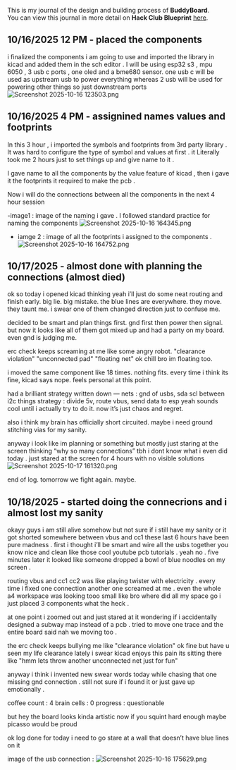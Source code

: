 <!--
  ===================    !!READ THIS NOTICE!!   ====================
  DO NOT edit this file manually. Your changes WILL BE OVERWRITTEN!
  This journal is auto generated and updated by Hack Club Blueprint.
  To edit this file, please edit your journal entries on Blueprint.
  ==================================================================
-->

This is my journal of the design and building process of **BuddyBoard**.  
You can view this journal in more detail on **Hack Club Blueprint** [here](https://blueprint.hackclub.com/projects/542).


## 10/16/2025 12 PM - placed the components   

i finalized the components i am going to use and imported the library in kicad and added them in the sch editor . I will be using esp32 s3 , mpu 6050 , 3 usb c ports , one oled and a bme680 sensor. one usb c will be used as upstream usb to power everything whereas 2 usb will be used for powering other things so just downstream ports 
![Screenshot 2025-10-16 123503.png](https://blueprint.hackclub.com/user-attachments/blobs/proxy/eyJfcmFpbHMiOnsiZGF0YSI6MjQ1NCwicHVyIjoiYmxvYl9pZCJ9fQ==--f7ed4ea38de083d4e135af73c35ccaef5e27dbfd/Screenshot%202025-10-16%20123503.png)
  

## 10/16/2025 4 PM - assignined names values and footprints   

In this 3 hour , i imported the symbols and footprints from 3rd party library .
It was hard to configure the type of symbol and values at first .
it Literally took me 2 hours just to set things up and give name to it .

I gave name to all the components by the value feature of kicad , then i gave it the footprints it required to make the pcb . 

Now i will do the connections between all the components in the next 4 hour session 

-image1 : image  of the naming i gave . I followed standard practice for naming the components ![Screenshot 2025-10-16 164345.png](https://blueprint.hackclub.com/user-attachments/blobs/proxy/eyJfcmFpbHMiOnsiZGF0YSI6MjQ2OCwicHVyIjoiYmxvYl9pZCJ9fQ==--e7ec69cbc85c6116b5b0fedbf24a8a2dee7a924a/Screenshot%202025-10-16%20164345.png)
- iamge 2 : image of all the footprints i assigned to the components . 
 ![Screenshot 2025-10-16 164752.png](https://blueprint.hackclub.com/user-attachments/blobs/proxy/eyJfcmFpbHMiOnsiZGF0YSI6MjQ2OSwicHVyIjoiYmxvYl9pZCJ9fQ==--610a6b19ad2a7847633d36d0c30444c272e73404/Screenshot%202025-10-16%20164752.png)
  

## 10/17/2025 - almost done with planning the connections (almost died)  

ok so today i opened kicad thinking yeah i’ll just do some neat routing and finish early. big lie. big mistake. the blue lines are everywhere. they move. they taunt me. i swear one of them changed direction just to confuse me.

decided to be smart and plan things first. gnd first then power then signal. but now it looks like all of them got mixed up and had a party on my board. even gnd is judging me.

erc check keeps screaming at me like some angry robot. "clearance violation" "unconnected pad" "floating net" ok chill bro im floating too.

i moved the same component like 18 times. nothing fits. every time i think its fine, kicad says nope. feels personal at this point.

had a brilliant strategy written down —
nets : gnd of usbs, sda scl between i2c things
strategy : divide 5v, route vbus, send data to esp
yeah sounds cool until i actually try to do it. now it’s just chaos and regret.

also i think my brain has officially short circuited. maybe i need ground stitching vias for my sanity.

anyway i look like im planning or something but mostly just staring at the screen thinking “why so many connections”
tbh i dont know what i even did today . just stared at the screen for 4 hours with no visible solutions ![Screenshot 2025-10-17 161320.png](https://blueprint.hackclub.com/user-attachments/blobs/proxy/eyJfcmFpbHMiOnsiZGF0YSI6MjYyOSwicHVyIjoiYmxvYl9pZCJ9fQ==--8ca19fb55ea075bd73f2c99e06c5dfeaf0c9043b/Screenshot%202025-10-17%20161320.png)

end of log. tomorrow we fight again. maybe. 
  

## 10/18/2025 - started doing the connecrions and i almost lost my sanity  

okayy guys i am still alive somehow but not sure if i still have my sanity or it got shorted somewhere between vbus and cc1  these last 6 hours have been pure madness . first i thought i’ll be smart and wire all the usbs together you know nice and clean like those cool youtube pcb tutorials . yeah no . five minutes later it looked like someone dropped a bowl of blue noodles on my screen .

routing vbus and cc1 cc2 was like playing twister with electricity . every time i fixed one connection another one screamed at me . even the whole a4 workspace was looking tooo small like bro where did all my space go i just placed 3 components what the heck .

at one point i zoomed out and just stared at it wondering if i accidentally designed a subway map instead of a pcb . tried to move one trace and the entire board said nah we moving too .

the erc check keeps bullying me like "clearance violation" ok fine but have u seen my life clearance lately 
i swear kicad enjoys this pain its sitting there like "hmm lets throw another unconnected net just for fun"

anyway i think i invented new swear words today while chasing that one missing gnd connection . still not sure if i found it or just gave up emotionally .

coffee count : 4
brain cells : 0
progress : questionable

but hey the board looks kinda artistic now if you squint hard enough maybe picasso would be proud

ok log done for today i need to go stare at a wall that doesn’t have blue lines on it


image of the usb connection : ![Screenshot 2025-10-16 175629.png](https://blueprint.hackclub.com/user-attachments/blobs/proxy/eyJfcmFpbHMiOnsiZGF0YSI6Mjg1NCwicHVyIjoiYmxvYl9pZCJ9fQ==--3cc0b22bd8540a1528a5c9b6723e934ced2f1144/Screenshot%202025-10-16%20175629.png)
  


